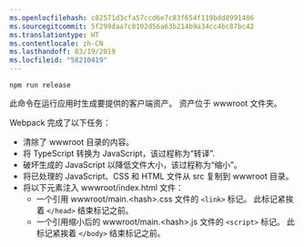 ```yaml
---
ms.openlocfilehash: c82571d3cfa57ccd6e7c83f654f119bdd8991486
ms.sourcegitcommit: 5f299daa7c8102d56a63b214b9a34cc4bc87bc42
ms.translationtype: HT
ms.contentlocale: zh-CN
ms.lasthandoff: 03/19/2019
ms.locfileid: "58210419"
---
```

```console
npm run release
```

此命令在运行应用时生成要提供的客户端资产。 资产位于 wwwroot 文件夹。

Webpack 完成了以下任务：

* 清除了 wwwroot 目录的内容。
* 将 TypeScript 转换为 JavaScript，该过程称为“转译”.
* 破坏生成的 JavaScript 以降低文件大小，该过程称为“缩小”。
* 将已处理的 JavaScript、CSS 和 HTML 文件从 src 复制到 wwwroot 目录。
* 将以下元素注入 wwwroot/index.html 文件：
  * 一个引用 wwwroot/main.\<hash\>.css 文件的 `<link>` 标记。 此标记紧挨着 `</head>` 结束标记之前。
  * 一个引用缩小后的 wwwroot/main.\<hash\>.js 文件的 `<script>` 标记。 此标记紧挨着 `</body>` 结束标记之前。
